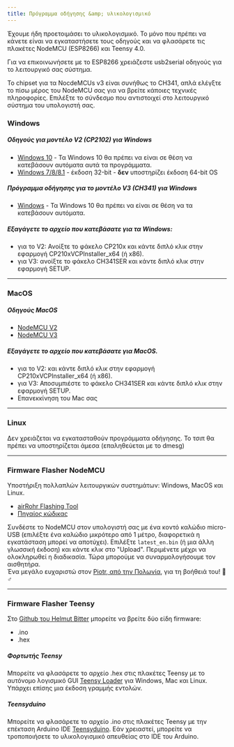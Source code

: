 ```yaml
---
title: Πρόγραμμα οδήγησης &amp; υλικολογισμικό
---
```


Έχουμε ήδη προετοιμάσει το υλικολογισμικό. Το μόνο που πρέπει να κάνετε είναι να εγκαταστήσετε τους οδηγούς και να φλασάρετε τις πλακέτες NodeMCU (ESP8266) και Teensy 4.0.

Για να επικοινωνήσετε με το ESP8266 χρειάζεστε usb2serial οδηγούς για το λειτουργικό σας σύστημα.

Το chipset για τα NocdeMCUs v3 είναι συνήθως το CH341, απλά ελέγξτε το πίσω μέρος του NodeMCU σας για να βρείτε κάποιες τεχνικές πληροφορίες. Επιλέξτε το σύνδεσμο που αντιστοιχεί στο λειτουργικό σύστημα του υπολογιστή σας.

### Windows

##### Οδηγούς για μοντέλο V2 (CP2102) για Windows
* [Windows 10](https://www.silabs.com/documents/public/software/CP210x_Universal_Windows_Driver.zip) - Τα Windows 10 θα πρέπει να είναι σε θέση να κατεβάσουν αυτόματα αυτά τα προγράμματα.
* [Windows 7/8/8.1](https://www.silabs.com/documents/public/software/CP210x_Windows_Drivers.zip) - έκδοση 32-bit - **δεν** υποστηρίζει έκδοση 64-bit OS

##### Πρόγραμμα οδήγησης για το μοντέλο V3 (CH341) για Windows
* [Windows](http://www.wch.cn/downloads/file/5.html) - Τα Windows 10 θα πρέπει να είναι σε θέση να τα κατεβάσουν αυτόματα.

##### Εξαγάγετε το αρχείο που κατεβάσατε για τα Windows:
* για το V2: Ανοίξτε το φάκελο CP210x και κάντε διπλό κλικ στην εφαρμογή CP210xVCPInstaller_x64 (ή x86).
* για V3: ανοίξτε το φάκελο CH341SER και κάντε διπλό κλικ στην εφαρμογή SETUP.

---

### MacOS

##### Οδηγούς MacOS
* [NodeMCU V2](https://www.silabs.com/documents/public/software/Mac_OSX_VCP_Driver.zip )
* [NodeMCU V3](http://www.wch.cn/downloads/file/178.html)

##### Εξαγάγετε το αρχείο που κατεβάσατε για MacOS.
* για το V2: και κάντε διπλό κλικ στην εφαρμογή CP210xVCPInstaller_x64 (ή x86).
* για V3: Αποσυμπιέστε το φάκελο CH341SER και κάντε διπλό κλικ στην εφαρμογή SETUP.
* Επανεκκίνηση του Mac σας

---

### Linux
Δεν χρειάζεται να εγκατασταθούν προγράμματα οδήγησης. Το τσιπ θα πρέπει να υποστηρίζεται άμεσα (επαληθεύεται με το dmesg)

---
### Firmware Flasher NodeMCU
Υποστήριξη πολλαπλών λειτουργικών συστημάτων: Windows, MacOS και Linux.

* [airRohr Flashing Tool](http://firmware.sensor.community/airrohr/flashing-tool/)
* [Πηγαίος κώδικας](https://github.com/opendata-stuttgart/airrohr-firmware-flasher)

Συνδέστε το NodeMCU στον υπολογιστή σας με ένα κοντό καλώδιο micro-USB (επιλέξτε ένα καλώδιο μικρότερο από 1 μέτρο, διαφορετικά η εγκατάσταση μπορεί να αποτύχει). Επιλέξτε `latest_en.bin` (ή μια άλλη γλωσσική έκδοση) και κάντε κλικ στο "Upload".
Περιμένετε μέχρι να ολοκληρωθεί η διαδικασία. Τώρα μπορούμε να συναρμολογήσουμε τον αισθητήρα.
<br>
Ένα μεγάλο ευχαριστώ στον [Piotr, από την Πολωνία](https://dropbox.inf.re), για τη βοήθειά του! 🙋♂️

---
### Firmware Flasher Teensy
Στο [Github του Helmut Bitter](https://github.comhbitterDNMStreemasterFirmware) μπορείτε να βρείτε δύο είδη firmware:
* .ino
* .hex

##### Φορτωτής Teensy
Μπορείτε να φλασάρετε το αρχείο .hex στις πλακέτες Teensy με το αυτόνομο λογισμικό GUI [Teensy Loader](https://www.pjrc.comteensyloader.html) για Windows, Mac και Linux.
Υπάρχει επίσης μια έκδοση γραμμής εντολών.

##### Teensyduino
Μπορείτε να φλασάρετε το αρχείο .ino στις πλακέτες Teensy με την επέκταση Arduino IDE [Teensyduino](https://www.pjrc.comteensyteensyduino.html).
Εάν χρειαστεί, μπορείτε να τροποποιήσετε το υλικολογισμικό απευθείας στο IDE του Arduino.
